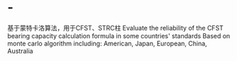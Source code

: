 # -
基于蒙特卡洛算法，用于CFST、STRC柱
Evaluate the reliability of the CFST bearing capacity calculation formula in some countries' standards 
Based on monte carlo algorithm
including: American, Japan, European, China, Australia
